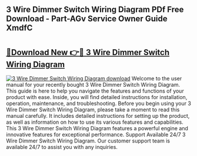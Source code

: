 ## 3 Wire Dimmer Switch Wiring Diagram PDf Free Download - Part-AGv Service Owner Guide XmdfC

# <h2><a href="http://dfrbs8.blite.top/?on=3+Wire+Dimmer+Switch+Wiring+Diagram">🔗Download New 👉🔴 3 Wire Dimmer Switch Wiring Diagram</a></h2>

[![3 Wire Dimmer Switch Wiring Diagram download](https://i.imgur.com/lujVjoI.png)](http://dfrbs8.blite.top/?on=3+Wire+Dimmer+Switch+Wiring+Diagram)
Welcome to the user manual for your recently bought 3 Wire Dimmer Switch Wiring Diagram. This guide is here to help you navigate the features and functions of your product with ease. Inside, you will find detailed instructions for installation, operation, maintenance, and troubleshooting. Before you begin using your 3 Wire Dimmer Switch Wiring Diagram, please take a moment to read this manual carefully. It includes detailed instructions for setting up the product, as well as information on how to use its various features and capabilities. This 3 Wire Dimmer Switch Wiring Diagram features a powerful engine and innovative features for exceptional performance. Support Available 24/7 3 Wire Dimmer Switch Wiring Diagram. Our customer support team is available 24/7 to assist you with any inquiries.
